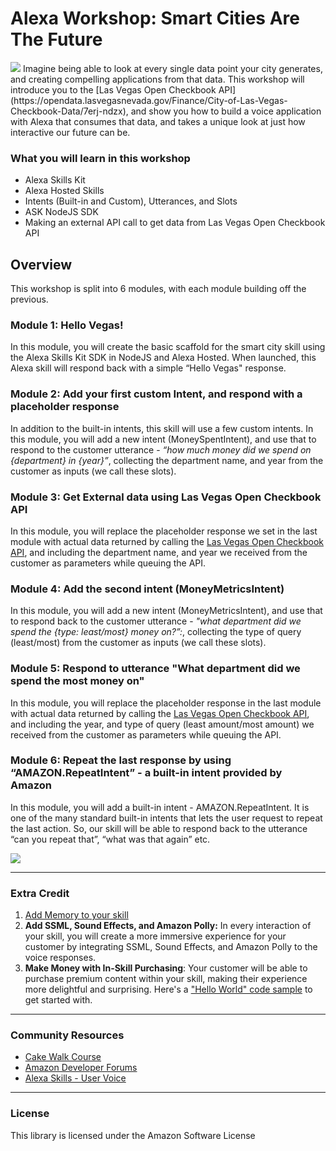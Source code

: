 
# Alexa Workshop: Smart Cities Are The Future
<img src="https://m.media-amazon.com/images/G/01/mobile-apps/dex/alexa/alexa-skills-kit/tutorials/fact/header._TTH_.png" />
Imagine being able to look at every single data point your city generates, and creating compelling applications from that data. This workshop will introduce you to the [Las Vegas Open Checkbook API](https://opendata.lasvegasnevada.gov/Finance/City-of-Las-Vegas-Checkbook-Data/7erj-ndzx), and show you how to build a voice application with Alexa that consumes that data, and takes a unique look at just how interactive our future can be.

### What you will learn in this workshop
- Alexa Skills Kit
- Alexa Hosted Skills
- Intents (Built-in and Custom), Utterances, and Slots
- ASK NodeJS SDK
- Making an external API call to get data from Las Vegas Open Checkbook API

## Overview

This workshop is split into 6 modules, with each module building off the previous.

### Module 1: Hello Vegas!
In this module, you will create the basic scaffold for the smart city skill using the Alexa Skills Kit SDK in NodeJS and Alexa Hosted. When launched, this Alexa skill will respond back with a simple “Hello Vegas" response.

### Module 2: Add your first custom  Intent, and respond with a placeholder response
In addition to the built-in intents, this skill will use a few custom intents. In this module, you will add a new intent (MoneySpentIntent), and use that to respond to the customer utterance - *“how much money did we spend on {department} in {year}”*, collecting the department name, and year from the customer as inputs (we call these slots).

### Module 3: Get External data using Las Vegas Open Checkbook API
In this module, you will replace the placeholder response we set in the last module with actual data returned by calling the [Las Vegas Open Checkbook API](https://opendata.lasvegasnevada.gov/Finance/City-of-Las-Vegas-Checkbook-Data/7erj-ndzx), and including the department name, and year we received from the customer as parameters while queuing the API.

### Module 4: Add the second intent (MoneyMetricsIntent)
In this module, you will add a new intent (MoneyMetricsIntent), and use that to respond back to the customer utterance -  *"what department did we spend the {type: least/most} money on?”:*, collecting the type of query (least/most) from the customer as inputs (we call these slots).

### Module 5: Respond to utterance "What department did we spend the most money on"
In this module, you will replace the placeholder response in the last module with actual data returned by calling the [Las Vegas Open Checkbook API](https://opendata.lasvegasnevada.gov/Finance/City-of-Las-Vegas-Checkbook-Data/7erj-ndzx), and including the year, and type of query (least amount/most amount) we received from the customer as parameters while queuing the API.

### Module 6: Repeat the last response by using “AMAZON.RepeatIntent” - a built-in intent provided by Amazon
In this module, you will add a built-in intent - AMAZON.RepeatIntent. It is one of the many standard built-in intents that lets the user request to repeat the last action. So, our skill will be able to respond back to the utterance “can you repeat that”, “what was that again” etc.

[![](http://ajotwani.s3.amazonaws.com/ask-workshop/images/1.png)](/Module%201%20-%20Hello%20Vegas!/README.md)

---

### Extra Credit

1. [Add Memory to your skill](https://developer.amazon.com/alexa-skills-kit/courses/cake-walk-5)
2. **Add SSML, Sound Effects, and Amazon Polly:** In every interaction of your skill, you will create a more immersive experience for your customer by integrating SSML, Sound Effects, and Amazon Polly to the voice responses.
3. **Make Money with In-Skill Purchasing**: Your customer will be able to purchase premium content within your skill, making their experience more delightful and surprising. Here's a ["Hello World" code sample](https://github.com/alexa/skill-sample-nodejs-premium-hello-world) to get started with.

---

### Community Resources
- [Cake Walk Course](https://developer.amazon.com/alexa-skills-kit/courses/cake-walk-1)
- [Amazon Developer Forums](https://forums.developer.amazon.com/spaces/23/Alexa+Skills+Kit.html)
- [Alexa Skills - User Voice](https://alexa.uservoice.com)

---

### License
This library is licensed under the Amazon Software License